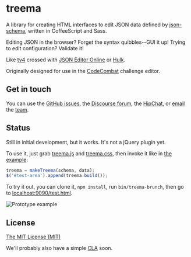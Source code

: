 treema
======

A library for creating HTML interfaces to edit JSON data defined by [json-schema](http://json-schema.org/), written in CoffeeScript and Sass.

Editing JSON in the browser? Forget the syntax quibbles--GUI it up! Trying to edit configuration? Validate it!

Like [tv4](https://github.com/geraintluff/tv4) crossed with [JSON Editor Online](https://github.com/josdejong/jsoneditor/) or [Hulk](https://github.com/kevinburke/hulk).

Originally designed for use in the [CodeCombat](http://codecombat.com/) challenge editor.

## Get in touch
You can use the [GitHub issues](https://github.com/sderickson/treema/issues), the [Discourse forum](http://discourse.codecombat.com/), the [HipChat](http://www.hipchat.com/g3plnOKqa), or [email](mailto:team@codecombat.com) the [team](http://codecombat.com/about).

## Status
Still in initial development, but it works. It's not a jQuery plugin yet.

To use it, just grab [treema.js](https://github.com/sderickson/treema/blob/master/treema.js) and [treema.css](https://github.com/sderickson/treema/blob/master/treema.css), then invoke it like in [the example](https://github.com/sderickson/treema/blob/master/test/test.html):

```javascript
treema = makeTreema(schema, data);
$('#test-area').append(treema.build());
```

To try it out, you can clone it, `npm install`, run `bin/treema-brunch`, then go to [localhost:9090/test.html](http://localhost:9090/test.html).

![Prototype example](http://i.imgur.com/YZiciiu.png)

## License
[The MIT License (MIT)](https://github.com/sderickson/treema/blob/master/LICENSE)

We'll probably also have a simple [CLA](http://en.wikipedia.org/wiki/Contributor_License_Agreement) soon.